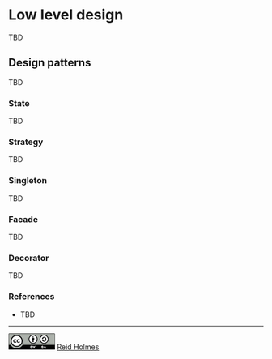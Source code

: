 # Low level design

<!-- 
wJ-xnK9O-nU

Encapsulate what varies
Design to interfaces
Composition over inheritance
-->

TBD

## Design patterns

TBD

### State

TBD

### Strategy

TBD

### Singleton

TBD

### Facade

TBD

### Decorator

TBD

### References

* TBD

---
[![](figures/CCSA.png "Creative Commons: Attribution-ShareAlike")](https://creativecommons.org/licenses/by-sa/3.0/) [Reid Holmes](https://www.cs.ubc.ca/~rtholmes/)
